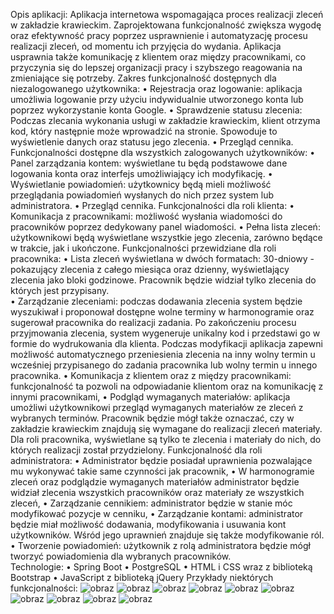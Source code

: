 Opis aplikacji:
Aplikacja internetowa wspomagająca proces realizacji zleceń w zakładzie krawieckim. Zaprojektowana funkcjonalność zwiększa wygodę oraz efektywność pracy poprzez usprawnienie i automatyzację procesu realizacji zleceń, od momentu ich przyjęcia do wydania. Aplikacja usprawnia także komunikację z klientem oraz między pracownikami, co przyczynia się do lepszej organizacji pracy i szybszego reagowania na zmieniające się potrzeby.
Zakres funkcjonalność dostępnych dla niezalogowanego użytkownika:
•	Rejestracja oraz logowanie: aplikacja umożliwia logowanie przy użyciu indywidualnie utworzonego konta lub poprzez wykorzystanie konta Google.
•	Sprawdzenie statusu zlecenia: Podczas zlecania wykonania usługi w zakładzie krawieckim, klient otrzyma kod, który następnie może wprowadzić na stronie. Spowoduje to wyświetlenie danych oraz statusu jego zlecenia.
•	Przegląd cennika.
Funkcjonalności dostępne dla wszystkich zalogowanych użytkowników:
•	Panel zarządzania kontem: wyświetlane tu będą podstawowe dane logowania konta oraz interfejs umożliwiający ich modyfikację.
•	Wyświetlanie powiadomień: użytkownicy będą mieli możliwość przeglądania powiadomień wysłanych do nich przez system lub administratora.
•	Przegląd cennika.
Funkcjonalności dla roli klienta:
•	Komunikacja z pracownikami: możliwość wysłania wiadomości do pracowników poprzez dedykowany panel wiadomości.
•	Pełna lista zleceń: użytkownikowi będą wyświetlane wszystkie jego zlecenia, zarówno będące w trakcie, jak i ukończone.
Funkcjonalności przewidziane dla roli pracownika: 
•	Lista zleceń wyświetlana w dwóch formatach: 30-dniowy - pokazujący zlecenia z całego miesiąca oraz dzienny, wyświetlający zlecenia jako bloki godzinowe. Pracownik będzie widział tylko zlecenia do których jest przypisany.  
•	Zarządzanie zleceniami: podczas dodawania zlecenia system będzie wyszukiwał i proponował dostępne wolne terminy w harmonogramie oraz sugerował pracownika do realizacji zadania. Po zakończeniu procesu przyjmowania zlecenia, system wygeneruje unikalny kod i przedstawi go w formie do wydrukowania dla klienta. Podczas modyfikacji aplikacja zapewni możliwość automatycznego przeniesienia zlecenia na inny wolny termin u wcześniej przypisanego do zadania pracownika lub wolny termin u innego pracownika.
•	Komunikacja z klientem oraz z między pracownikami: funkcjonalność ta pozwoli na odpowiadanie klientom oraz na komunikację z innymi pracownikami,
•	Podgląd wymaganych materiałów: aplikacja umożliwi użytkownikowi przegląd wymaganych materiałów ze zleceń z wybranych terminów. Pracownik będzie mógł także oznaczać, czy w zakładzie krawieckim znajdują się wymagane do realizacji zleceń materiały. Dla roli pracownika, wyświetlane są tylko te zlecenia i materiały do nich, do których realizacji został przydzielony.
Funkcjonalność dla roli administratora:
•	Administrator będzie posiadał uprawnienia pozwalające mu wykonywać takie same czynności jak pracownik,
•	W harmonogramie zleceń oraz podglądzie wymaganych materiałów administrator będzie widział zlecenia wszystkich pracowników oraz materiały ze wszystkich zleceń,
•	Zarządzanie cennikiem: administrator będzie w stanie móc modyfikować pozycje w cenniku,
•	Zarządzanie kontami: administrator będzie miał możliwość dodawania, modyfikowania i usuwania kont użytkowników. Wśród jego uprawnień znajduje się także modyfikowanie ról.
•	Tworzenie powiadomień: użytkownik z rolą administratora będzie mógł tworzyć powiadomienia dla wybranych pracowników.  
Technologie:
•	Spring Boot
•	PostgreSQL
•	HTML i CSS wraz z biblioteką Bootstrap
•	JavaScript z biblioteką jQuery
Przykłady niektórych funkcjonalności:
![obraz](https://github.com/LBolechow/Praca-dyplomowa/assets/110845720/50017498-7796-4f5d-8ab3-6e08478e2360)
![obraz](https://github.com/LBolechow/Praca-dyplomowa/assets/110845720/22b5baa6-a3b4-42c4-b64e-0911d0132694)
![obraz](https://github.com/LBolechow/Praca-dyplomowa/assets/110845720/2622900c-389c-422e-853a-5aac370f9c5e)
![obraz](https://github.com/LBolechow/Praca-dyplomowa/assets/110845720/e975d272-a02d-4b5d-b077-4bae04ff6142)
![obraz](https://github.com/LBolechow/Praca-dyplomowa/assets/110845720/0bdc7a31-4fac-4967-9d42-fac52069fb09)
![obraz](https://github.com/LBolechow/Praca-dyplomowa/assets/110845720/cb0617a0-bfbc-4a1a-9a3c-5e266f13ae7d)
![obraz](https://github.com/LBolechow/Praca-dyplomowa/assets/110845720/43edc462-3a6e-4990-9505-2a1703c0a603)
![obraz](https://github.com/LBolechow/Praca-dyplomowa/assets/110845720/528bcaad-4935-4b1a-9fb3-be13da4303cc)
![obraz](https://github.com/LBolechow/Praca-dyplomowa/assets/110845720/4aae8c7b-5ab4-4cf8-ad99-d26edbfc948e)
![obraz](https://github.com/LBolechow/Praca-dyplomowa/assets/110845720/19147a31-73b2-441e-9fb1-633f3f9f8715)




